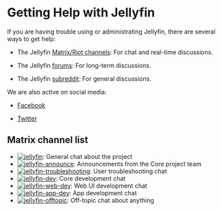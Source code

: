 # Getting Help with Jellyfin

If you are having trouble using or administrating Jellyfin, there are several ways to get help:

* The Jellyfin [Matrix/Riot channels](https://matrix.to/#/+jellyfin:matrix.org): For chat and real-time discussions.

* The Jellyfin [forums](https://forum.jellyfin.org): For long-term discussions.

* The Jellyfin [subreddit](https://www.reddit.com/r/jellyfin): For general discussions.

We are also active on social media:

* [Facebook](https://www.facebook.com/Jellyfin-319514125331205)

* [Twitter](https://twitter.com/jellyfin)

## Matrix channel list

* <a href="https://matrix.to/#/#jellyfin:matrix.org"><img alt="jellyfin" src="https://img.shields.io/matrix/jellyfin:matrix.org.svg?logo=matrix&label=jellyfin"></a>: General chat about the project
* <a href="https://matrix.to/#/#jellyfin-announce:matrix.org"><img alt="jellyfin-announce" src="https://img.shields.io/matrix/jellyfin-announce:matrix.org.svg?logo=matrix&label=jellyfin-announce"></a>: Announcements from the Core project team
* <a href="https://matrix.to/#/#jellyfin-troubleshooting:matrix.org"><img alt="jellyfin-troubleshooting" src="https://img.shields.io/matrix/jellyfin-troubleshooting:matrix.org.svg?logo=matrix&label=jellyfin-troubleshooting"></a>: User troubleshooting chat
* <a href="https://matrix.to/#/#jellyfin-dev:matrix.org"><img alt="jellyfin-dev" src="https://img.shields.io/matrix/jellyfin-dev:matrix.org.svg?logo=matrix&label=jellyfin-dev"></a>: Core development chat
* <a href="https://matrix.to/#/#jellyfin-web-dev:matrix.org"><img alt="jellyfin-web-dev" src="https://img.shields.io/matrix/jellyfin-web-dev:matrix.org.svg?logo=matrix&label=jellyfin-web-dev"></a>: Web UI development chat
* <a href="https://matrix.to/#/#jellyfin-app-dev:matrix.org"><img alt="jellyfin-app-dev" src="https://img.shields.io/matrix/jellyfin-app-dev:matrix.org.svg?logo=matrix&label=jellyfin-app-dev"></a>: App development chat
* <a href="https://matrix.to/#/#jellyfin-offtopic:matrix.org"><img alt="jellyfin-offtopic" src="https://img.shields.io/matrix/jellyfin-offtopic:matrix.org.svg?logo=matrix&label=jellyfin-offtopic"></a>: Off-topic chat about anything
